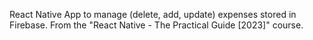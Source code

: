 React Native App to manage (delete, add, update) expenses stored in Firebase. From the "React Native - The Practical Guide [2023]" course.
